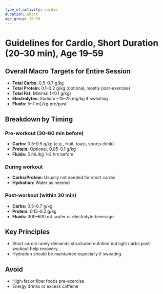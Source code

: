 ```yaml
---
type_of_activity: cardio
duration: short
age_group: 19-59
---
```


# Guidelines for Cardio, Short Duration (20–30 min), Age 19–59

## Overall Macro Targets for Entire Session

-   **Total Carbs:** 0.5–0.7 g/kg
-   **Total Protein:** 0.1–0.2 g/kg (optional, mostly post-exercise)
-   **Total Fat:** Minimal (<0.1 g/kg)
-   **Electrolytes:** Sodium ~15–25 mg/kg if sweating
-   **Fluids:** 5–7 mL/kg pre/post

## Breakdown by Timing

### Pre-workout (30–60 min before)

-   **Carbs:** 0.3–0.5 g/kg (e.g., fruit, toast, sports drink)
-   **Protein:** Optional, 0.05–0.1 g/kg
-   **Fluids:** 5 mL/kg 1–2 hrs before

### During workout

-   **Carbs/Protein:** Usually not needed for short cardio
-   **Hydration:** Water as needed

### Post-workout (within 30 min)

-   **Carbs:** 0.5–0.7 g/kg
-   **Protein:** 0.15–0.2 g/kg
-   **Fluids:** 300–600 mL water or electrolyte beverage

## Key Principles

-   Short cardio rarely demands structured nutrition but light carbs post-workout help recovery.
-   Hydration should be maintained especially if sweating.

## Avoid

-   High-fat or fiber foods pre-exercise
-   Energy drinks or excess caffeine
